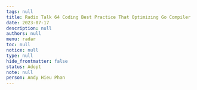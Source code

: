 ```yaml
---
tags: null
title: Radio Talk 64 Coding Best Practice That Optimizing Go Compiler
date: 2023-07-17
description: null
authors: null
menu: radar
toc: null
notice: null
type: null
hide_frontmatter: false
status: Adopt
note: null
person: Andy Hieu Phan
---
```


